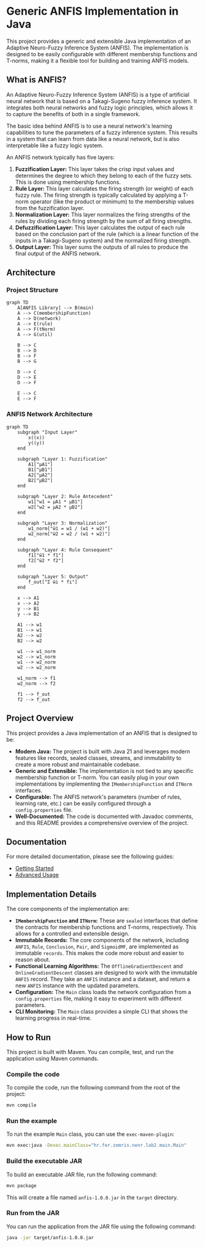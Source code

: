 # Generic ANFIS Implementation in Java

This project provides a generic and extensible Java implementation of an Adaptive Neuro-Fuzzy Inference System (ANFIS). The implementation is designed to be easily configurable with different membership functions and T-norms, making it a flexible tool for building and training ANFIS models.

## What is ANFIS?

An Adaptive Neuro-Fuzzy Inference System (ANFIS) is a type of artificial neural network that is based on a Takagi-Sugeno fuzzy inference system. It integrates both neural networks and fuzzy logic principles, which allows it to capture the benefits of both in a single framework.

The basic idea behind ANFIS is to use a neural network's learning capabilities to tune the parameters of a fuzzy inference system. This results in a system that can learn from data like a neural network, but is also interpretable like a fuzzy logic system.

An ANFIS network typically has five layers:

1.  **Fuzzification Layer:** This layer takes the crisp input values and determines the degree to which they belong to each of the fuzzy sets. This is done using membership functions.
2.  **Rule Layer:** This layer calculates the firing strength (or weight) of each fuzzy rule. The firing strength is typically calculated by applying a T-norm operator (like the product or minimum) to the membership values from the fuzzification layer.
3.  **Normalization Layer:** This layer normalizes the firing strengths of the rules by dividing each firing strength by the sum of all firing strengths.
4.  **Defuzzification Layer:** This layer calculates the output of each rule based on the conclusion part of the rule (which is a linear function of the inputs in a Takagi-Sugeno system) and the normalized firing strength.
5.  **Output Layer:** This layer sums the outputs of all rules to produce the final output of the ANFIS network.

## Architecture

### Project Structure

```mermaid
graph TD
    A[ANFIS Library] --> B(main)
    A --> C(membershipFunction)
    A --> D(network)
    A --> E(rule)
    A --> F(tNorm)
    A --> G(util)

    B --> C
    B --> D
    B --> F
    B --> G

    D --> C
    D --> E
    D --> F

    E --> C
    E --> F
```

### ANFIS Network Architecture

```mermaid
graph TD
    subgraph "Input Layer"
        x((x))
        y((y))
    end

    subgraph "Layer 1: Fuzzification"
        A1["μA1"]
        B1["μB1"]
        A2["μA2"]
        B2["μB2"]
    end

    subgraph "Layer 2: Rule Antecedent"
        w1["w1 = μA1 * μB1"]
        w2["w2 = μA2 * μB2"]
    end

    subgraph "Layer 3: Normalization"
        w1_norm["w̄1 = w1 / (w1 + w2)"]
        w2_norm["w̄2 = w2 / (w1 + w2)"]
    end

    subgraph "Layer 4: Rule Consequent"
        f1["w̄1 * f1"]
        f2["w̄2 * f2"]
    end

    subgraph "Layer 5: Output"
        f_out["Σ w̄i * fi"]
    end

    x --> A1
    x --> A2
    y --> B1
    y --> B2

    A1 --> w1
    B1 --> w1
    A2 --> w2
    B2 --> w2

    w1 --> w1_norm
    w2 --> w1_norm
    w1 --> w2_norm
    w2 --> w2_norm

    w1_norm --> f1
    w2_norm --> f2

    f1 --> f_out
    f2 --> f_out
```

## Project Overview

This project provides a Java implementation of an ANFIS that is designed to be:

*   **Modern Java:** The project is built with Java 21 and leverages modern features like records, sealed classes, streams, and immutability to create a more robust and maintainable codebase.
*   **Generic and Extensible:** The implementation is not tied to any specific membership function or T-norm. You can easily plug in your own implementations by implementing the `IMembershipFunction` and `ITNorm` interfaces.
*   **Configurable:** The ANFIS network's parameters (number of rules, learning rate, etc.) can be easily configured through a `config.properties` file.
*   **Well-Documented:** The code is documented with Javadoc comments, and this README provides a comprehensive overview of the project.

## Documentation

For more detailed documentation, please see the following guides:

*   [Getting Started](./docs/GettingStarted.md)
*   [Advanced Usage](./docs/AdvancedUsage.md)

## Implementation Details

The core components of the implementation are:

*   **`IMembershipFunction` and `ITNorm`:** These are `sealed` interfaces that define the contracts for membership functions and T-norms, respectively. This allows for a controlled and extensible design.
*   **Immutable Records:** The core components of the network, including `ANFIS`, `Rule`, `Conclusion`, `Pair`, and `SigmoidMF`, are implemented as immutable `records`. This makes the code more robust and easier to reason about.
*   **Functional Learning Algorithms:** The `OfflineGradientDescent` and `OnlineGradientDescent` classes are designed to work with the immutable `ANFIS` record. They take an `ANFIS` instance and a dataset, and return a new `ANFIS` instance with the updated parameters.
*   **Configuration:** The `Main` class loads the network configuration from a `config.properties` file, making it easy to experiment with different parameters.
*   **CLI Monitoring:** The `Main` class provides a simple CLI that shows the learning progress in real-time.

## How to Run

This project is built with Maven. You can compile, test, and run the application using Maven commands.

### Compile the code

To compile the code, run the following command from the root of the project:

```bash
mvn compile
```

### Run the example

To run the example `Main` class, you can use the `exec-maven-plugin`:

```bash
mvn exec:java -Dexec.mainClass="hr.fer.zemris.nenr.lab2.main.Main"
```

### Build the executable JAR

To build an executable JAR file, run the following command:

```bash
mvn package
```

This will create a file named `anfis-1.0.0.jar` in the `target` directory.

### Run from the JAR

You can run the application from the JAR file using the following command:

```bash
java -jar target/anfis-1.0.0.jar
```
